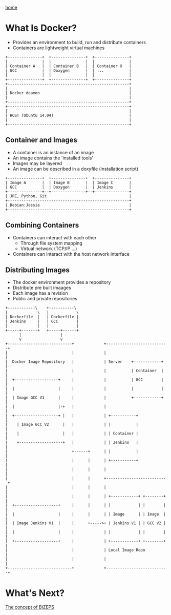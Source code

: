 [home](01_BiZEPS_Introduction.md)

#   What Is Docker?
- Provides an environment to build, run and distribute containers
- Containers are lightweight virtual machines

```
+---------------+  +---------------+  +---------------+
|               |  |               |  |               |
| Container A   |  | Container B   |  | Container X   |
| GCC           |  | Doxygen       |  | ...           |
|               |  |               |  |               |
+---------------+  +---------------+  +---------------+
+-----------------------------------------------------+
|                                                     |
| Docker deamon                                       |
|                                                     |
+-----------------------------------------------------+
+-----------------------------------------------------+
|                                                     |
| HOST (Ubuntu 14.04)                                 |
|                                                     |
+-----------------------------------------------------+
```

##  Container and Images
- A container is an instance of an image
- An image contains the 'installed tools'
- Images may be layered
- An image can be described in a doxyfile (installation script)

```
+---------------+  +---------------+  +---------------+
| Image A       |  | Image B       |  | Image C       |
| GCC           |  | Doxygen       |  | Jenkins       |
+---------------+--+---------------+--+---------------+
| JRE, Python, Git                                    |
+-----------------------------------------------------+
| Debian:Jessie                                       |
+-----------------------------------------------------+
```

##  Combining Containers
- Containers can interact with each other
  - Through file system mapping
  - Virtual network (TCP/IP ...)
- Containers can interact with the host network interface

##  Distributing Images
- The docker environment provides a repository
- Distribute pre built imaages
- Each image has a revision
- Public and private repositories

```
+------------\    +-----------\
|             \   |            \
| Dockerfile  |   | Dockerfile |
| Jenkins     |   | GCC        |
|             |   |            |
+-----+-------+   +-----+------+
      |                 |
      v                 v
+----------------------------+             +---------------------------+
|                            |             |                           |
|  Docker Image Repository   |             | Server    +------------+  |
|                            |             |           | Container  |  |
|  +-------------------+     |             |           | GCC        |  |
|  |                   |     |             |           |            |  |
|  | Image GCC V1      |     |             |           +------------+  |
|  |                   |-+   |             |                           |
|  +-------------------+ |   |             | +-----------+             |
|    | Image GCC V2      |   |             | |           |             |
|    |                   |   |             | | Container |             |
|    +-------------------+   |             | | Jenkins   |             |
|                            +------+      | |           |             |
|                            |      |      | +-----------+             |
|                            |      |      |                           |
|                            |      |      +---------------------------+
|                            |      |      |                           |
|                            |      |      | +------------+ +--------+ |
|  +-------------------+     |      |      | |            | |        | |
|  |                   |     |      |      | | Image      | | Image  | |
|  | Image Jenkins V1  |     |      +----->+ | Jenkins V1 | | GCC V2 | |
|  |                   |     |             | |            | |        | |
|  +-------------------+     |             | +------------+ +--------+ |
|                            |             | Local Image Repo          |
|                            |             |                           |
+----------------------------+             +---------------------------+
```

#  What's Next?
[The concept of BiZEPS](04_BiZEPSConcept.md)
